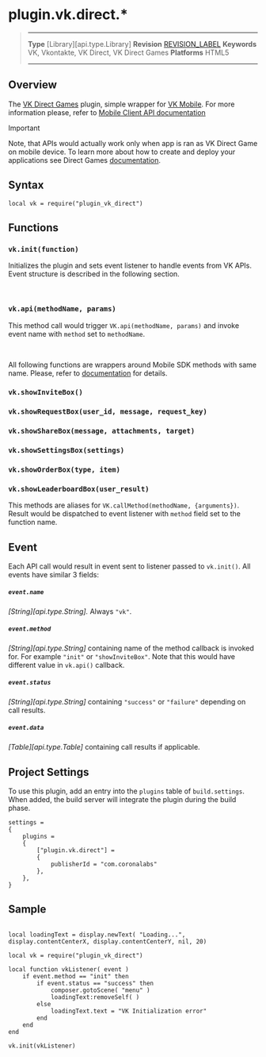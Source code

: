# plugin.vk.direct.*

> --------------------- ------------------------------------------------------------------------------------------
> __Type__              [Library][api.type.Library]
> __Revision__          [REVISION_LABEL](REVISION_URL)
> __Keywords__          VK, Vkontakte, VK Direct, VK Direct Games
> __Platforms__         HTML5
> --------------------- ------------------------------------------------------------------------------------------


## Overview

The [VK Direct Games](https://marketplace.coronalabs.com/plugin/com.coronalabs/plugin.vk.direct) plugin, simple wrapper for [VK Mobile](https://vk.com/dev/direct_games). For more information please, refer to [Mobile Client API documentation](https://vk.com/dev/Mobile_SDK?f=2.%20%D0%9C%D0%B5%D1%82%D0%BE%D0%B4%D1%8B%20Mobile%20Client%20API)

<div class="guide-notebox-imp">
<div class="notebox-title-imp">Important</div>

Note, that APIs would actually work only when app is ran as VK Direct Game on mobile device. To learn more about how to create and deploy your applications see Direct Games [documentation](https://vk.com/dev/direct_games).

</div>

## Syntax

	local vk = require("plugin_vk_direct")


## Functions

### `vk.init(function)`

Initializes the plugin and sets event listener to handle events from VK APIs. Event structure is described in the following section.

<br />

### `vk.api(methodName, params)`
This method call would trigger `VK.api(methodName, params)` and invoke event name with `method` set to `methodName`.

<br />

All following functions are wrappers around Mobile SDK methods with same name. Please, refer to [documentation](https://vk.com/dev/Mobile_SDK?f=2.%20%D0%9C%D0%B5%D1%82%D0%BE%D0%B4%D1%8B%20Mobile%20Client%20API) for details.

### `vk.showInviteBox()`
### `vk.showRequestBox(user_id, message, request_key)`
### `vk.showShareBox(message, attachments, target)`
### `vk.showSettingsBox(settings)`
### `vk.showOrderBox(type, item)`
### `vk.showLeaderboardBox(user_result)`

This methods are aliases for `VK.callMethod(methodName, {arguments})`. Result would be dispatched to event listener with `method` field set to the function name.

## Event

Each API call would result in event sent to listener passed to `vk.init()`. All events have similar 3 fields:

##### `event.name`
_[String][api.type.String]._ Always `"vk"`.

##### `event.method`
_[String][api.type.String]_ containing name of the method callback is invoked for. For example `"init"` or `"showInviteBox"`. Note that this would have different value in `vk.api()` callback.

##### `event.status`
_[String][api.type.String]_ containing `"success"` or `"failure"` depending on call results.

##### `event.data`
_[Table][api.type.Table]_ containing call results if applicable.



## Project Settings

To use this plugin, add an entry into the `plugins` table of `build.settings`. When added, the build server will integrate the plugin during the build phase.

``````{ brush="lua" gutter="false" first-line="1" highlight="[5,6,7,8]" }
settings =
{
	plugins =
	{
		["plugin.vk.direct"] =
		{
			publisherId = "com.coronalabs"
		},
	},
}
``````


## Sample

``````{ brush="lua" gutter="false" first-line="1" }

local loadingText = display.newText( "Loading...", display.contentCenterX, display.contentCenterY, nil, 20)

local vk = require("plugin_vk_direct")

local function vkListener( event )
    if event.method == "init" then
        if event.status == "success" then
            composer.gotoScene( "menu" )
            loadingText:removeSelf( )
        else
            loadingText.text = "VK Initialization error"
        end
    end
end

vk.init(vkListener)


``````